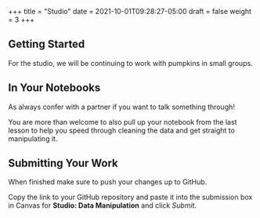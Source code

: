 +++
title = "Studio"
date = 2021-10-01T09:28:27-05:00
draft = false
weight = 3
+++

## Getting Started

For the studio, we will be continuing to work with pumpkins in small groups.

## In Your Notebooks

As always confer with a partner if you want to talk something through!

You are more than welcome to also pull up your notebook from the last lesson to help you speed through cleaning the data and get straight to manipulating it.

## Submitting Your Work

When finished make sure to push your changes up to GitHub.

Copy the link to your GitHub repository and paste it into the submission box in Canvas for **Studio: Data Manipulation** and click *Submit*.